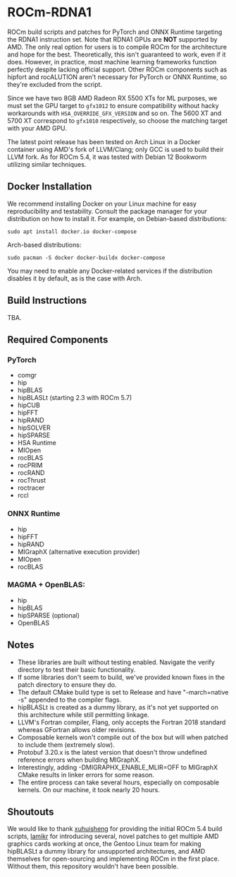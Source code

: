 # ROCm-RDNA1

ROCm build scripts and patches for PyTorch and ONNX Runtime targeting the RDNA1 instruction set. Note that RDNA1 GPUs are **NOT** supported by AMD. The only real option for users is to compile ROCm for the architecture and hope for the best. Theoretically, this isn't guaranteed to work, even if it does. However, in practice, most machine learning frameworks function perfectly despite lacking official support. Other ROCm components such as hipfort and rocALUTION aren't necessary for PyTorch or ONNX Runtime, so they're excluded from the script.

Since we have two 8GB AMD Radeon RX 5500 XTs for ML purposes, we must set the GPU target to `gfx1012` to ensure compatibility without hacky workarounds with `HSA_OVERRIDE_GFX_VERSION` and so on. The 5600 XT and 5700 XT correspond to `gfx1010` respectively, so choose the matching target with your AMD GPU.

The latest point release has been tested on Arch Linux in a Docker container using AMD's fork of LLVM/Clang; only GCC is used to build their LLVM fork. As for ROCm 5.4, it was tested with Debian 12 Bookworm utilizing similar techniques.

## Docker Installation

We recommend installing Docker on your Linux machine for easy reproducibility and testability. Consult the package manager for your distribution on how to install it. For example, on Debian-based distributions:

```
sudo apt install docker.io docker-compose
```

Arch-based distributions:

```
sudo pacman -S docker docker-buildx docker-compose
```

You may need to enable any Docker-related services if the distribution disables it by default, as is the case with Arch.

## Build Instructions

TBA.

## Required Components

### PyTorch
 - comgr
 - hip
 - hipBLAS
 - hipBLASLt (starting 2.3 with ROCm 5.7)
 - hipCUB
 - hipFFT
 - hipRAND
 - hipSOLVER
 - hipSPARSE
 - HSA Runtime
 - MIOpen
 - rocBLAS
 - rocPRIM
 - rocRAND
 - rocThrust
 - roctracer
 - rccl

### ONNX Runtime
 - hip
 - hipFFT
 - hipRAND
 - MIGraphX (alternative execution provider)
 - MIOpen
 - rocBLAS

### MAGMA + OpenBLAS:
 - hip
 - hipBLAS
 - hipSPARSE (optional)
 - OpenBLAS

## Notes
 - These libraries are built without testing enabled. Navigate the verify directory to test their basic functionality.
 - If some libraries don't seem to build, we've provided known fixes in the patch directory to ensure they do.
 - The default CMake build type is set to Release and have "-march=native -s" appended to the compiler flags.
 - hipBLASLt is created as a dummy library, as it's not yet supported on this architecture while still permitting linkage.
 - LLVM's Fortran compiler, Flang, only accepts the Fortran 2018 standard whereas GFortran allows older revisions.
 - Composable kernels won't compile out of the box but will when patched to include them (extremely slow).
 - Protobuf 3.20.x is the latest version that doesn't throw undefined reference errors when building MIGraphX.
 - Interestingly, adding -DMIGRAPHX_ENABLE_MLIR=OFF to MIGraphX CMake results in linker errors for some reason.
 - The entire process can take several hours, especially on composable kernels. On our machine, it took nearly 20 hours.

## Shoutouts

We would like to thank [xuhuisheng](https://github.com/xuhuisheng) for providing the initial ROCm 5.4 build scripts, [lamikr](https://github.com/lamikr) for introducing several, novel patches to get multiple AMD graphics cards working at once, the Gentoo Linux team for making hipBLASLt a dummy library for unsupported architectures, and AMD themselves for open-sourcing and implementing ROCm in the first place. Without them, this repository wouldn't have been possible.
